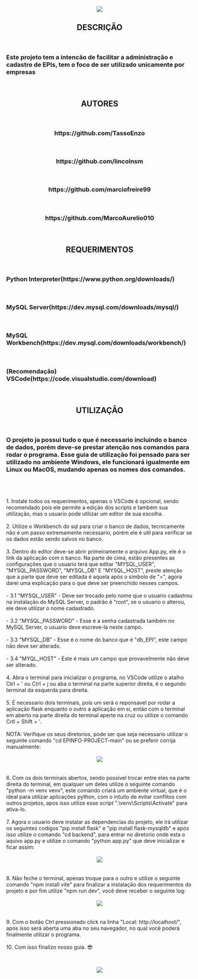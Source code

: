<div align="center">
<img src="public/icons/epinfoLogo-512x512.png">
</div>
<h2 align="center"> DESCRIÇÃO </h2></br>
<h3>Este projeto tem a intencão de facilitar a administração e cadastro de EPIs, tem o foco de ser utilizado unicamente por empresas</h3><br/>

<h2 align="center"> AUTORES </h2></br>
<div align="center">
<h3 align="center">https://github.com/TassoEnzo</h3><br/>
<h3 align="center">https://github.com/lincolnsm</h3><br/>
<h3 align="center">https://github.com/marciofreire99</h3><br/>
<h3 align="center">https://github.com/MarcoAurelio010</h3><br/>
</div>

<h2 align="center"> REQUERIMENTOS </h2></br>
<h3>Python Interpreter(https://www.python.org/downloads/)</h3></br>
<h3>MySQL Server(https://dev.mysql.com/downloads/mysql/)</h3></br>
<h3>MySQL Workbench(https://dev.mysql.com/downloads/workbench/)</h3></br>
<h3>(Recomendação) VSCode(https://code.visualstudio.com/download)</h3></br>

<h2 align="center"> UTILIZAÇÃO </h3></br>
<h3>O projeto ja possui tudo o que é necessario incluindo o banco de dados, porém deve-se prestar atenção nos comandos para rodar o programa. Esse guia de utilização foi pensado para ser utilizado no ambiente Windows, ele funcionará igualmente em Linux ou MacOS, mudando apenas os nomes dos comandos.</h3></br>
</br>
</br>1. Instale todos os requerimentos, apenas o VSCode é opcional, sendo recomendado pois ele permite a edição dos scripts e também sua utilização, mas o usuario pode utilizar um editor de sua escolha.</br>
</br>2. Utilize o Workbench do sql para criar o banco de dados, tecnicamente não é um passo extremamente necessario, porém ele é util para verificar se os dados estão sendo salvos no banco.</br>
</br>3. Dentro do editor deve-se abrir primeiramente o arquivo App.py, ele é o link da aplicação com o banco. Na parte de cima, estão presentes as configurações que o usuario terá que editar "MYSQL_USER", "MYSQL_PASSWORD", "MYSQL_DB" E "MYSQL_HOST", preste atenção que a parte que deve ser editada é aquela após o simbolo de "=", agora darei uma explicação para o que deve ser preenchido nesses campos.</br>
   </br>- 3.1 "MYSQL_USER" - Deve ser trocado pelo nome que o usuario cadastrou na instalação do MySQL Server, o padrão é "root", se o usuario o alterou, ele deve utilizar o nome cadastrado.</br>
   </br>- 3.2 "MYSQL_PASSWORD" - Esse é a senha cadastrada também no MySQL Server, o usuario deve escreve-la neste campo.</br>
   </br>- 3.3 "MYSQL_DB" - Esse é o nome do banco que é "db_EPI", este campo não deve ser alterado.</br>
   </br>- 3.4 "MYQL_HOST" - Este é mais um campo que provavelmente não deve ser alterado.</br>
</br>4. Abra o terminal para inicializar o programa, no VSCode utilize o atalho Ctrl + ' ou Ctrl + j ou aba o terminal na parte superior direita, é o segundo terminal da esquerda para direita.</br>
</br>5. É necessario dois terminais, pois um será o reponsavel por rodar a aplicação flask enquanto o outro a aplicação em si, então com o terminal em aberto na parte direita do terminal aperte na cruz ou utilize o comando Crtl + Shift + '.</br>
</br>NOTA: Verifique os seus diretorios, pode ser que seja necessario utilizar o seguinte comando "cd EPINFO-PROJECT-main" ou se preferir corrija manualmente:</br>
</br><div align="center">
<img src="github/img/video-correcao.gif">
</div></br>
</br>6. Com os dois terminais abertos, sendo possivel trocar entre eles na parte direita do terminal, em qualquer um deles utilize o seguinte comando "python -m venv venv", este comando criará um ambiente virtual, que é o ideal para utilizar aplicações python, com o intuito de evitar conflitos com outros projetos, apos isso utilize esse script ".\venv\Scripts\Activate" para ativa-lo.</br>
</br>7. Agora o usuario deve instalar as dependencias do projeto, ele irá utilizar os seguintes codigos "pip install flask" e "pip install flask-mysqldb" e após isso utilize o comando "cd backend", para entrar no diretorio onde esta o aquivo app.py e utilize o comando "python app.py" que deve inicializar e ficar assim:</br>
</br><div align="center">
<img src="github/img/python imagem.png">
</div></br>
</br>8. Não feche o terminal, apenas troque para o outro e utilize o seguinte comando "npm install vite" para finalizar a instalação dos requerimentos do projeto e por fim  utilize "npm run dev", você deve receber o seguinte log:</br>
</br><div align="center">
<img src="github/img/npm imagem.png">
</div></br>
</br>9. Com o botão Ctrl pressionado click na linha "Local: http://localhost/", após isso será aberta uma aba no seu navegador, no qual você poderá finalmente utilizar o programa.</br>
</br>10. Com isso finalizo nosso guia. 😎 </br>

</br><div align="center">
<img src="github/img/Tela-Fim.gif">
</div>

